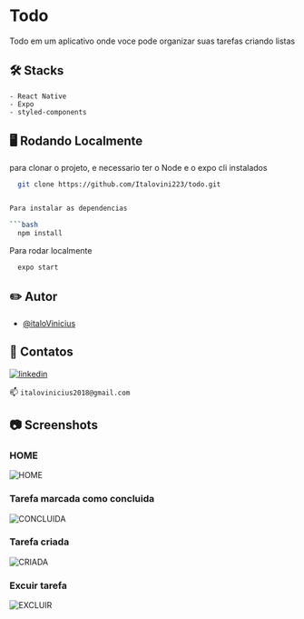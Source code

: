 
# Todo
Todo em um aplicativo onde voce pode organizar suas tarefas criando listas  



## 🛠️ Stacks

    
    - React Native
    - Expo
    - styled-components




## 🖥️ Rodando Localmente

para clonar o projeto, e necessario ter o Node e o expo cli instalados 

```bash
  git clone https://github.com/Italovini223/todo.git


Para instalar as dependencias

```bash
  npm install
```

Para rodar localmente

```bash
  expo start
```


## ✏️ Autor 

- [@italoVinicius](https://www.github.com/Italovini223)


## 🔗 Contatos

[![linkedin](https://img.shields.io/badge/linkedin-0A66C2?style=for-the-badge&logo=linkedin&logoColor=white)](https://www.linkedin.com/in/%C3%ADtalo-vinicius-6469281bb/)

📫  `italovinicius2018@gmail.com`

## 📷 Screenshots

### HOME
![HOME](https://i.imgur.com/ReNvDLI.jpg)

### Tarefa marcada como concluida
![CONCLUIDA](https://i.imgur.com/uhSTxGe.jpg)

### Tarefa criada
![CRIADA](https://i.imgur.com/ODp1iLE.jpg)

### Excuir tarefa
![EXCLUIR](https://i.imgur.com/YHo5n3V.jpg)





